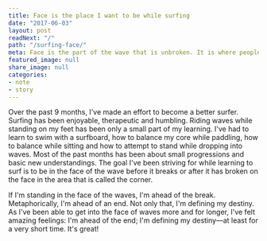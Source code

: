 ```yaml
---
title: Face is the place I want to be while surfing
date: "2017-06-03"
layout: post
readNext: "/"
path: "/surfing-face/"
meta: Face is the part of the wave that is unbroken. It is where people riding waves want to be while riding
featured_image: null
share_image: null
categories:
- note
- story
---
```


Over the past 9 months, I've made an effort to become a better surfer. Surfing has been enjoyable, therapeutic and humbling. Riding waves while standing on my feet has been only a small part of my learning. I've had to learn to swim with a surfboard, how to balance my core while paddling, how to balance while sitting and how to attempt to stand while dropping into waves. Most of the past months has been about small progressions and basic new understandings. The goal I've been striving for while learning to surf is to be in the face of the wave before it breaks or after it has broken on the face in the area that is called the corner. 

If I'm standing in the face of the waves, I'm ahead of the break. Metaphorically, I'm ahead of an end. Not only that, I'm defining my destiny. As I've been able to get into the face of waves more and for longer, I've felt amazing feelings: I'm ahead of the end; I'm defining my destiny—at least for a very short time. It's great!
